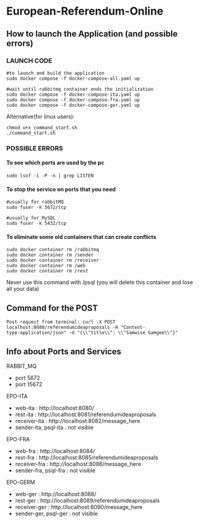# European-Referendum-Online

## How to launch the Application (and possible errors)

### LAUNCH CODE

```
#to launch and build the application 
sudo docker compose -f docker-compose-all.yaml up

#wait until rabbitmq container ends the initialization
sudo docker compose -f docker-compose-ita.yaml up
sudo docker compose -f docker-compose-fra.yaml up
sudo docker compose -f docker-compose-ger.yaml up
```
Alternative(for linux users): 
```
chmod u+x command_start.sh 
./command_start.sh 
```
### POSSIBLE ERRORS

#### To see which ports are used by the pc

```
sudo lsof -i -P -n | grep LISTEN
```

#### To stop the service on ports that you need

```
#usually for rabbitMQ
sudo fuser -k 5672/tcp 

#usually for MySQL
sudo fuser -k 5432/tcp
```

#### To eliminate some old containers that can create conflicts

```
sudo docker container rm /rabbitmq
sudo docker container rm /sender
sudo docker container rm /receiver
sudo docker container rm /web
sudo docker container rm /rest
```

Never use this command with /psql (you will delete this container and lose all your data)

## Command for the POST

```
Post request from terminal: curl -X POST localhost:8080/referendumideaproposals -H "Content-type:application/json" -d "{\\"title\\": \\"Samwise Gamgee\\"}"
```
 
## Info about Ports and Services

RABBIT_MQ

* port 5672
* port 15672

EPO-ITA

* web-ita : http://localhost:8080/
* rest-ita : http://localhost:8081/referendumideaproposals
* receiver-ita : http://localhost:8082/message_here
* sender-ita, psql-ita : not visible

EPO-FRA

* web-fra : http://localhost:8084/
* rest-fra : http://localhost:8085/referendumideaproposals
* receiver-fra : http://localhost:8086/message_here
* sender-fra, psql-fra : not visible

EPO-GERM

* web-ger : http://localhost:8088/
* rest-ger : http://localhost:8089/referendumideaproposals
* receiver-ger : http://localhost:8090/message_here
* sender-ger, psql-ger : not visible
